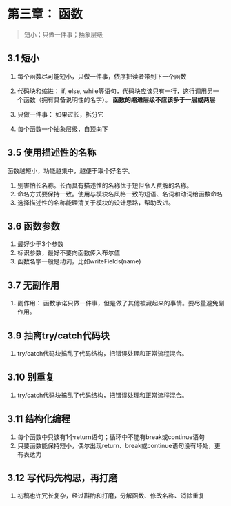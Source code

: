 # 第三章： 函数
> 短小；只做一件事；抽象层级


## 3.1 短小
1. 每个函数尽可能短小，只做一件事，依序把读者带到下一个函数

2. 代码块和缩进： if, else, while等语句，代码块应该只有一行，这行调用另一个函数（拥有具备说明性的名字）。 **函数的缩进层级不应该多于一层或两层**

3. 只做一件事： 如果过长，拆分它

4. 每个函数一个抽象层级，自顶向下
## 3.5 使用描述性的名称

函数越短小，功能越集中，越便于取个好名字。
1. 别害怕长名称。长而具有描述性的名称优于短但令人费解的名称。
2. 命名方式要保持一致。使用与模块名风格一致的短语、名词和动词给函数命名
3. 选择描述性的名称能理清关于模块的设计思路，帮助改进。

## 3.6 函数参数
1. 最好少于3个参数
2. 标识参数，最好不要向函数传入布尔值
3. 函数名字一般是动词，比如writeFields(name)

## 3.7 无副作用
1. 副作用： 函数承诺只做一件事，但是做了其他被藏起来的事情。要尽量避免副作用。

## 3.9 抽离try/catch代码块
1. try/catch代码块搞乱了代码结构，把错误处理和正常流程混合。

## 3.10 别重复
1. try/catch代码块搞乱了代码结构，把错误处理和正常流程混合。

## 3.11 结构化编程
1. 每个函数中只该有1个return语句；循环中不能有break或continue语句
2. 只要函数能保持短小，偶尔出现return、break或continue语句没有坏处，更有表达力

## 3.12 写代码先构思，再打磨
1. 初稿也许冗长复杂，经过斟酌和打磨，分解函数、修改名称、消除重复
